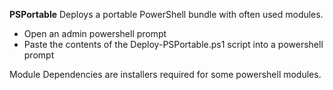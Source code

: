 **PSPortable**
Deploys a portable PowerShell bundle with often used modules.

* Open an admin powershell prompt
* Paste the contents of the Deploy-PSPortable.ps1 script into a powershell prompt

Module Dependencies are installers required for some powershell modules.
